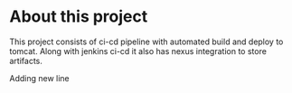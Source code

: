 # About this project

This project consists of ci-cd pipeline with automated build and deploy to tomcat.
Along with jenkins ci-cd it also has nexus integration to store artifacts.

Adding new line
